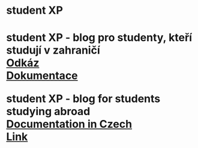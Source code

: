 <h1>student XP<h1>

<p>
  student XP - blog pro studenty, kteří studují v zahraničí 
  <br>
  <a href="http://wa.toad.cz/~ismukmak/ZWA/">Odkáz</a>
  <br>
  <a href="https://github.com/imakhambet/student-xp/blob/master/Documentation%20for%20%22Student%20XP%22.pdf">Dokumentace</a> 
</p>

<p>student XP - blog for students studying abroad 
  <br>
  <a href="https://github.com/imakhambet/student-xp/blob/master/Documentation%20for%20%22Student%20XP%22.pdf">Documentation in
    Czech</a>
  <br>
  <a href="http://wa.toad.cz/~ismukmak/ZWA/">Link</a>

  
</p>

